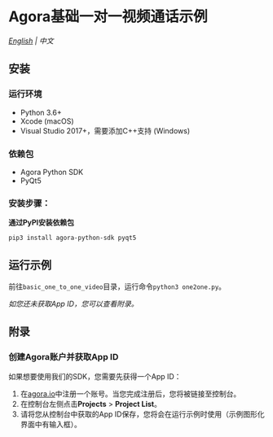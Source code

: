 # Agora基础一对一视频通话示例

*[English](README.md) | 中文*



## 安装

### 运行环境

- Python 3.6+
- Xcode (macOS)
- Visual Studio 2017+，需要添加C++支持 (Windows)

### 依赖包

- Agora Python SDK
- PyQt5

### 安装步骤：

**通过PyPI安装依赖包**

```bash
pip3 install agora-python-sdk pyqt5
```

## 运行示例

前往``basic_one_to_one_video``目录，运行命令`python3 one2one.py`。

*如您还未获取App ID，您可以查看附录。*



## 附录

### 创建Agora账户并获取App ID

如果想要使用我们的SDK，您需要先获得一个App ID：

1. 在[agora.io](https://dashboard.agora.io/signin/)中注册一个账号。当您完成注册后，您将被链接至控制台。
2. 在控制台左侧点击**Projects** > **Project List**。
3. 请将您从控制台中获取的App ID保存，您将会在运行示例时使用（示例图形化界面中有输入框）。